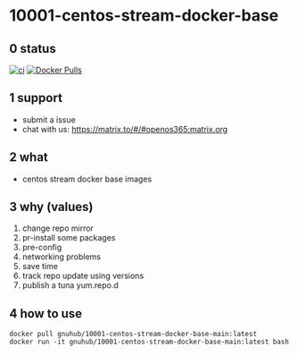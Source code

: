 # 10001-centos-stream-docker-base

## 0 status

[![ci](https://github.com/archlinux365/10001-centos-stream-docker-base/actions/workflows/ci.yml/badge.svg)](https://github.com/archlinux365/10001-centos-stream-docker-base/actions/workflows/ci.yml) [![Docker Pulls](https://img.shields.io/docker/pulls/gnuhub/10001-centos-stream-docker-base-main.svg)](https://hub.docker.com/r/gnuhub/10001-centos-stream-docker-base-main/)

## 1 support

* submit a issue
* chat with us: https://matrix.to/#/#openos365:matrix.org

## 2 what

* centos stream docker base images

## 3 why (values)

1. change repo mirror
1. pr-install some packages
1. pre-config
1. networking problems
1. save time
1. track repo update using versions
1. publish a tuna yum.repo.d

## 4 how to use

```
docker pull gnuhub/10001-centos-stream-docker-base-main:latest
docker run -it gnuhub/10001-centos-stream-docker-base-main:latest bash
```
